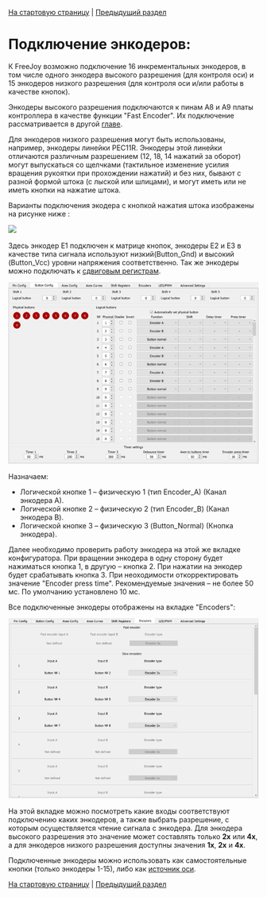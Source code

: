 [На стартовую страницу](../README.md) | [Предыдущий раздел](Подключение-кнопок.md)

# Подключение энкодеров:

К FreeJoy возможно подключение 16 инкрементальных энкодеров, в том числе одного энкодера высокого разрешения (для контроля оси) и 15 энкодеров низкого разрешения (для контроля оси и/или работы в качестве кнопок).

Энкодеры высокого разрешения подключаются к пинам A8 и A9 платы контроллера в качестве функции "Fast Encoder". Их подключение рассматривается в другой [главе](/rus/Подключение-быстрых-энкодеров.md).

Для энкодеров низкого разрешения могут быть использованы, например, энкодеры линейки PEC11R.  Энкодеры этой линейки отличаются различным разрешением (12, 18, 14 нажатий за оборот) могут выпускаться со щелчками (тактильное изменение  усилия вращения рукоятки при прохождении нажатий) и без них, бывают с разной формой штока (с лыской или шлицами), и могут иметь или не иметь кнопки на нажатие штока.

Варианты подключения экодера с кнопкой нажатия штока изображены на рисунке ниже :

![](../images/E1.jpg)

Здесь энкодер Е1 подключен к матрице кнопок, энкодеры Е2 и Е3 в качестве типа сигнала используют низкий(Button_Gnd) и высокий (Button_Vcc) уровни напряжения соответственно. Так же энкодеры можно подключать к [сдвиговым регистрам](/rus/Подключение-кнопок-к-сдвиговым-регистрам.md).

![](../images/E2.jpg)

Назначаем:
* Логической кнопке 1 – физическую 1 (тип Encoder_А) (Канал энкодера А).
* Логической кнопке 2 – физическую 2 (тип Encoder_B) (Канал энкодера B).
* Логической кнопке 3 – физическую 3 (Button_Normal) (Кнопка энкодера).

Далее необходимо проверить работу энкодера на этой же вкладке конфигуратора. При вращении энкодера в одну сторону будет нажиматься кнопка 1, в другую – кнопка 2. При нажатии на энкодер будет срабатывать кнопка 3. При неоходимости откорректировать значение "Encoder press time". Рекомендуемые значения – не более 50 мс. По умолчанию установлено 10 мс.

Все подключенные энкодеры отображены на вкладке "Encoders":

![](../images/E3.png)

На этой вкладке можно посмотреть какие входы соответствуют подключению каких энкодеров, а также выбрать разрешение, с которым осуществляется чтение сигнала с энкодера. Для энкодера высокого разрешения это значение может составлять только **2х** или **4х**, а для энкодеров низкого разрешения доступны значения **1х**, **2х** и **4х**.

Подключенные энкодеры можно использовать как самостоятельные кнопки (только энкодеры 1-15), либо как [источник оси](Подключение-быстрых-энкодеров.md).

[На стартовую страницу](../README.md) | [Предыдущий раздел](Подключение-кнопок.md)
